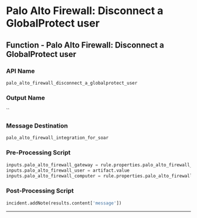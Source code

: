 <!--
    DO NOT MANUALLY EDIT THIS FILE
    THIS FILE IS AUTOMATICALLY GENERATED WITH resilient-sdk codegen
    Generated with resilient-sdk v48.0.4034
-->

# Palo Alto Firewall: Disconnect a GlobalProtect user

## Function - Palo Alto Firewall: Disconnect a GlobalProtect user

### API Name
`palo_alto_firewall_disconnect_a_globalprotect_user`

### Output Name
``

### Message Destination
`palo_alto_firewall_integration_for_soar`

### Pre-Processing Script
```python
inputs.palo_alto_firewall_gateway = rule.properties.palo_alto_firewall_gateway
inputs.palo_alto_firewall_user = artifact.value
inputs.palo_alto_firewall_computer = rule.properties.palo_alto_firewall_computer
```

### Post-Processing Script
```python
incident.addNote(results.content['message'])
```

---

